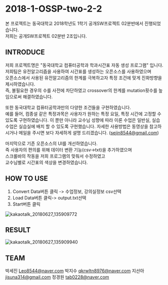 2018-1-OSSP-two-2-2
=======================

본 프로젝트는 동국대학교 2018학년도 1학기 공개SW프로젝트 02분반에서 진행되었습니다.                                                             
저희는 공개SW프로젝트 02분반 2조입니다.

INTRODUCE
---------------
저희 프로젝트명은 "동국대학교 컴퓨터공학과 학과시간표 자동 생성 프로그램" 입니다.                                                                 
저희팀은 유전알고리즘을 사용하여 시간표를 생성하는 오픈소스를 사용하였으며                                                                       
오픈소스에서 사용된 유전알고리즘의 한계를 극복하고자 특정 조건에 맞게 진화방향을 제시하였습니다.                                                   
즉, 불필요한 경우의 수를 사전에 차단하였고 crossover의 한계를 mutation횟수를 높임으로써 해결하였습니다.                                           

또한 동국대학교 컴퓨터공학과만의 다양한 조건들을 구현하였습니다.                                                                                 
예를 들어, 컴종설 같은 특정과목은 사용자가 원하는 특정 요일, 특정 시간에 고정할 수 있도록 구현하였습니다.
이 뿐만 아니라 교수님 성향에 따라 이론 수업은 일반실, 실습 수업은 실습실에 배치 할 수 있도록 구현했습니다.
자세한 사용방법은 동영상을 참고하시거나 메일을 주시면 보다 자세하게 설명 드리겠습니다. (sejin8544@gmail.com)

마지막으로 기존 오픈소스의 UI를 개선하였습니다.                                                                                               
즉 사용자의 편의를 위해 데이터 변환 기능(csv->txt)을 추가하였으며                                                                               
스크롤바의 작동을 저희 프로그램의 맞춰서 수정하였고  
교수님별로 시간표의 색상을 변경하였습니다.

HOW TO USE
-----------------
1. Convert Data버튼 클릭 -> 수업정보, 강의실정보 csv선택    
2. Load Data버튼 클릭-> output.txt선택
3. Start버튼 클릭


![kakaotalk_20180627_135909772](https://user-images.githubusercontent.com/37431124/41953772-7cecd306-7a12-11e8-9046-de37c0aa1fe7.png)


RESULT
------------------


![kakaotalk_20180627_135909940](https://user-images.githubusercontent.com/37431124/41953792-9afe7e44-7a12-11e8-8498-65c8042c70a9.png)

TEAM
-----------------
박세진  Leo8544@naver.com 
박지수  qkrwltn8976@naver.com 
지선아  jisuna314@gmail.com 
정경원  tab0228@naver.com 
